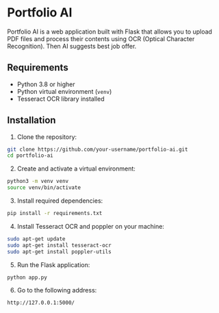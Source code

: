 # Portfolio AI

Portfolio AI is a web application built with Flask that allows you to upload PDF files and process their contents using OCR (Optical Character Recognition). Then AI suggests best job offer.

## Requirements

- Python 3.8 or higher
- Python virtual environment (`venv`)
- Tesseract OCR library installed

## Installation

1. Clone the repository:

```bash
git clone https://github.com/your-username/portfolio-ai.git
cd portfolio-ai
```

2. Create and activate a virtual environment:

```bash
python3 -m venv venv
source venv/bin/activate
```

3. Install required dependencies:

```bash
pip install -r requirements.txt
```

4. Install Tesseract OCR and poppler on your machine:

```bash
sudo apt-get update
sudo apt-get install tesseract-ocr
sudo apt-get install poppler-utils
```

5. Run the Flask application:

```bash
python app.py
```

6. Go to the following address:

```bash
http://127.0.0.1:5000/
```
